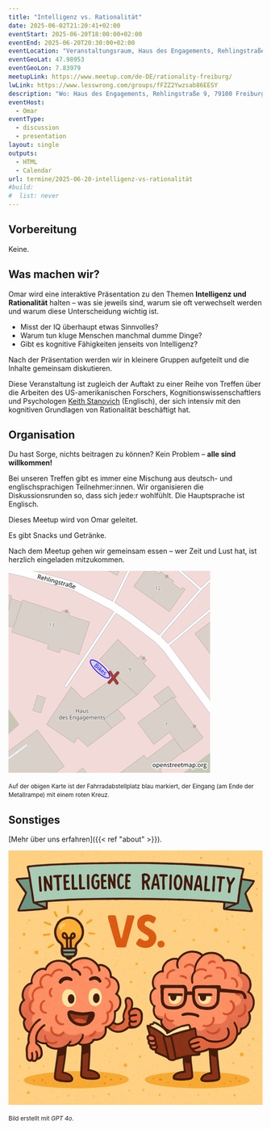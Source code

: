 ```yaml
---
title: "Intelligenz vs. Rationalität"
date: 2025-06-02T21:20:41+02:00
eventStart: 2025-06-20T18:00:00+02:00
eventEnd: 2025-06-20T20:30:00+02:00
eventLocation: "Veranstaltungsraum, Haus des Engagements, Rehlingstraße 9, 79100 Freiburg"
eventGeoLat: 47.98953
eventGeoLon: 7.83979
meetupLink: https://www.meetup.com/de-DE/rationality-freiburg/
lwLink: https://www.lesswrong.com/groups/fFZZ2Ywzsab86EESY
description: "Wo: Haus des Engagements, Rehlingstraße 9, 79100 Freiburg. Wann: Freitag, 20. Juni 2025 um 18:00 Uhr MESZ."
eventHost:
  - Omar
eventType:
  - discussion
  - presentation
layout: single
outputs:
  - HTML
  - Calendar
url: termine/2025-06-20-intelligenz-vs-rationalität
#build:
#  list: never
---
```


## Vorbereitung

Keine.

## Was machen wir?

Omar wird eine interaktive Präsentation zu den Themen **Intelligenz und Rationalität** halten – was sie jeweils sind, warum sie oft verwechselt werden und warum diese Unterscheidung wichtig ist.

* Misst der IQ überhaupt etwas Sinnvolles?
* Warum tun kluge Menschen manchmal dumme Dinge?
* Gibt es kognitive Fähigkeiten jenseits von Intelligenz?

Nach der Präsentation werden wir in kleinere Gruppen aufgeteilt und die Inhalte gemeinsam diskutieren.

Diese Veranstaltung ist zugleich der Auftakt zu einer Reihe von Treffen über die Arbeiten des US-amerikanischen Forschers, Kognitionswissenschaftlers und Psychologen [Keith Stanovich](https://de.wikipedia.org/wiki/Keith_Stanovich) (Englisch), der sich intensiv mit den kognitiven Grundlagen von Rationalität beschäftigt hat.

## Organisation

Du hast Sorge, nichts beitragen zu können? Kein Problem – **alle sind willkommen!**

Bei unseren Treffen gibt es immer eine Mischung aus deutsch- und englischsprachigen Teilnehmer\:innen. Wir organisieren die Diskussionsrunden so, dass sich jede\:r wohlfühlt. Die Hauptsprache ist Englisch.

Dieses Meetup wird von Omar geleitet.

Es gibt Snacks und Getränke.

Nach dem Meetup gehen wir gemeinsam essen – wer Zeit und Lust hat, ist herzlich eingeladen mitzukommen.

![Ort (Veranstaltungsraum, Haus des Engagements)](/images/hde-new-building-2.png)

<small>Auf der obigen Karte ist der Fahrradabstellplatz blau markiert, der Eingang (am Ende der Metallrampe) mit einem roten Kreuz.</small>

## Sonstiges

[Mehr über uns erfahren]({{< ref "about" >}}).

![Verspieltes Bild: zwei Gehirne – eines steht für Intelligenz, das andere für Rationalität](cover.png "Verspieltes Bild: zwei Gehirne – eines steht für Intelligenz, das andere für Rationalität")

<small>Bild erstellt mit *GPT 4o*.</small>

